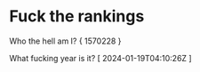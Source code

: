 # Fuck the rankings

Who the hell am I?
{ 1570228 }

What fucking year is it?
[ 2024-01-19T04:10:26Z ]
